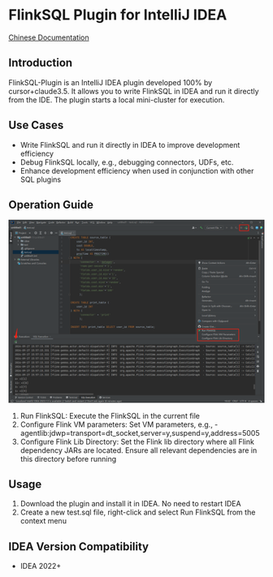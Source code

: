 # FlinkSQL Plugin for IntelliJ IDEA

[Chinese Documentation](README_CN.md)

## Introduction
FlinkSQL-Plugin is an IntelliJ IDEA plugin developed 100% by cursor+claude3.5. It allows you to write FlinkSQL in IDEA and run it directly from the IDE. The plugin starts a local mini-cluster for execution.

## Use Cases
- Write FlinkSQL and run it directly in IDEA to improve development efficiency
- Debug FlinkSQL locally, e.g., debugging connectors, UDFs, etc.
- Enhance development efficiency when used in conjunction with other SQL plugins

## Operation Guide
![As shown in Figure 1](./doc/1.png)
1. Run FlinkSQL: Execute the FlinkSQL in the current file
2. Configure Flink VM parameters: Set VM parameters, e.g., -agentlib:jdwp=transport=dt_socket,server=y,suspend=y,address=5005
3. Configure Flink Lib Directory: Set the Flink lib directory where all Flink dependency JARs are located. Ensure all relevant dependencies are in this directory before running

## Usage
1. Download the plugin and install it in IDEA. No need to restart IDEA
2. Create a new test.sql file, right-click and select Run FlinkSQL from the context menu

## IDEA Version Compatibility
- IDEA 2022+